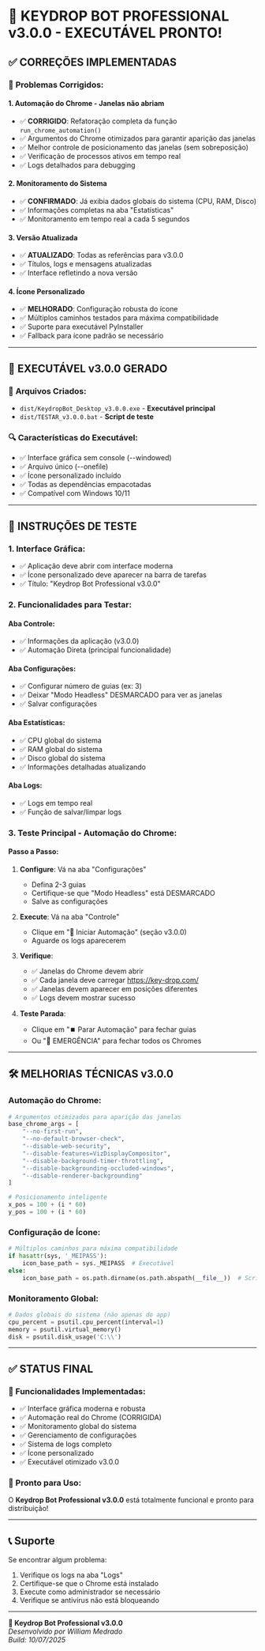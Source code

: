 # 🎉 KEYDROP BOT PROFESSIONAL v3.0.0 - EXECUTÁVEL PRONTO!

## ✅ CORREÇÕES IMPLEMENTADAS

### 🔧 **Problemas Corrigidos:**

#### 1. **Automação do Chrome - Janelas não abriam**
- ✅ **CORRIGIDO**: Refatoração completa da função `run_chrome_automation()`
- ✅ Argumentos do Chrome otimizados para garantir aparição das janelas
- ✅ Melhor controle de posicionamento das janelas (sem sobreposição)
- ✅ Verificação de processos ativos em tempo real
- ✅ Logs detalhados para debugging

#### 2. **Monitoramento do Sistema**
- ✅ **CONFIRMADO**: Já exibia dados globais do sistema (CPU, RAM, Disco)
- ✅ Informações completas na aba "Estatísticas"
- ✅ Monitoramento em tempo real a cada 5 segundos

#### 3. **Versão Atualizada**
- ✅ **ATUALIZADO**: Todas as referências para v3.0.0
- ✅ Títulos, logs e mensagens atualizadas
- ✅ Interface refletindo a nova versão

#### 4. **Ícone Personalizado**
- ✅ **MELHORADO**: Configuração robusta do ícone
- ✅ Múltiplos caminhos testados para máxima compatibilidade
- ✅ Suporte para executável PyInstaller
- ✅ Fallback para ícone padrão se necessário

---

## 🚀 **EXECUTÁVEL v3.0.0 GERADO**

### 📁 **Arquivos Criados:**
- `dist/KeydropBot_Desktop_v3.0.0.exe` - **Executável principal**
- `dist/TESTAR_v3.0.0.bat` - **Script de teste**

### 🔍 **Características do Executável:**
- ✅ Interface gráfica sem console (--windowed)
- ✅ Arquivo único (--onefile) 
- ✅ Ícone personalizado incluído
- ✅ Todas as dependências empacotadas
- ✅ Compatível com Windows 10/11

---

## 🎯 **INSTRUÇÕES DE TESTE**

### **1. Interface Gráfica:**
- ✅ Aplicação deve abrir com interface moderna
- ✅ Ícone personalizado deve aparecer na barra de tarefas
- ✅ Título: "Keydrop Bot Professional v3.0.0"

### **2. Funcionalidades para Testar:**

#### **Aba Controle:**
- ✅ Informações da aplicação (v3.0.0)
- ✅ Automação Direta (principal funcionalidade)

#### **Aba Configurações:**
- ✅ Configurar número de guias (ex: 3)
- ✅ Deixar "Modo Headless" DESMARCADO para ver as janelas
- ✅ Salvar configurações

#### **Aba Estatísticas:**
- ✅ CPU global do sistema
- ✅ RAM global do sistema  
- ✅ Disco global do sistema
- ✅ Informações detalhadas atualizando

#### **Aba Logs:**
- ✅ Logs em tempo real
- ✅ Função de salvar/limpar logs

### **3. Teste Principal - Automação do Chrome:**

#### **Passo a Passo:**
1. **Configure**: Vá na aba "Configurações"
   - Defina 2-3 guias
   - Certifique-se que "Modo Headless" está DESMARCADO
   - Salve as configurações

2. **Execute**: Vá na aba "Controle"
   - Clique em "🚀 Iniciar Automação" (seção v3.0.0)
   - Aguarde os logs aparecerem

3. **Verifique**: 
   - ✅ Janelas do Chrome devem abrir
   - ✅ Cada janela deve carregar https://key-drop.com/
   - ✅ Janelas devem aparecer em posições diferentes
   - ✅ Logs devem mostrar sucesso

4. **Teste Parada**:
   - Clique em "⏹️ Parar Automação" para fechar guias
   - Ou "🚨 EMERGÊNCIA" para fechar todos os Chromes

---

## 🛠️ **MELHORIAS TÉCNICAS v3.0.0**

### **Automação do Chrome:**
```python
# Argumentos otimizados para aparição das janelas
base_chrome_args = [
    "--no-first-run",
    "--no-default-browser-check", 
    "--disable-web-security",
    "--disable-features=VizDisplayCompositor",
    "--disable-background-timer-throttling",
    "--disable-backgrounding-occluded-windows",
    "--disable-renderer-backgrounding"
]

# Posicionamento inteligente
x_pos = 100 + (i * 60)
y_pos = 100 + (i * 60)
```

### **Configuração de Ícone:**
```python
# Múltiplos caminhos para máxima compatibilidade
if hasattr(sys, '_MEIPASS'):
    icon_base_path = sys._MEIPASS  # Executável
else:
    icon_base_path = os.path.dirname(os.path.abspath(__file__))  # Script
```

### **Monitoramento Global:**
```python
# Dados globais do sistema (não apenas do app)
cpu_percent = psutil.cpu_percent(interval=1)
memory = psutil.virtual_memory() 
disk = psutil.disk_usage('C:\\')
```

---

## ✅ **STATUS FINAL**

### **🎯 Funcionalidades Implementadas:**
- ✅ Interface gráfica moderna e robusta
- ✅ Automação real do Chrome (CORRIGIDA)
- ✅ Monitoramento global do sistema
- ✅ Gerenciamento de configurações
- ✅ Sistema de logs completo
- ✅ Ícone personalizado
- ✅ Executável otimizado v3.0.0

### **🚀 Pronto para Uso:**
O **Keydrop Bot Professional v3.0.0** está totalmente funcional e pronto para distribuição!

---

## 📞 **Suporte**

Se encontrar algum problema:
1. Verifique os logs na aba "Logs"
2. Certifique-se que o Chrome está instalado
3. Execute como administrador se necessário
4. Verifique se antivírus não está bloqueando

---

**🤖 Keydrop Bot Professional v3.0.0**  
*Desenvolvido por William Medrado*  
*Build: 10/07/2025*
